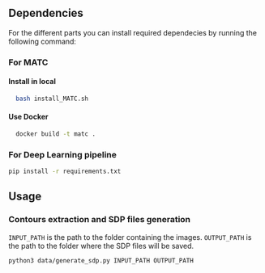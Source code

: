 ## Dependencies 
For the different parts you can install required dependecies by running the following command: 

### For MATC
  #### Install in local 
```bash 
  bash install_MATC.sh
````
  #### Use Docker 
```bash
  docker build -t matc .
```
### For Deep Learning pipeline 
  ```bash
  pip install -r requirements.txt 
  ````
## Usage 
### Contours extraction and SDP files generation
`INPUT_PATH` is the path to the folder containing the images. `OUTPUT_PATH` is the path to the folder where the SDP files will be saved. 
```bash
python3 data/generate_sdp.py INPUT_PATH OUTPUT_PATH
